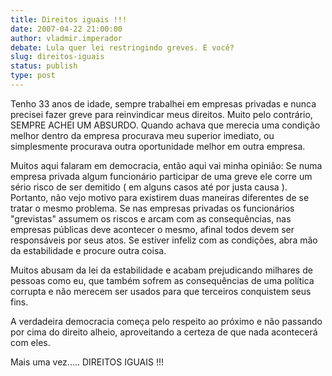 ```yaml
---
title: Direitos iguais !!!
date: 2007-04-22 21:00:00
author: vladmir.imperador
debate: Lula quer lei restringindo greves. E você?
slug: direitos-iguais
status: publish 
type: post
---
```


Tenho 33 anos de idade, sempre trabalhei em empresas privadas e nunca precisei fazer greve para reinvindicar meus direitos. Muito pelo contrário, SEMPRE ACHEI UM ABSURDO. Quando achava que merecia uma condição melhor dentro da empresa procurava meu superior imediato, ou simplesmente procurava outra oportunidade melhor em outra empresa.   

Muitos aqui falaram em democracia, então aqui vai minha opinião: Se numa empresa privada algum funcionário participar de uma greve ele corre um sério risco de ser demitido ( em alguns casos até por justa causa ). Portanto, não vejo motivo para existirem duas maneiras diferentes de se tratar o mesmo problema. Se nas empresas privadas os funcionários "grevistas" assumem os riscos e arcam com as consequências, nas empresas públicas deve acontecer o mesmo, afinal todos devem ser responsáveis por seus atos. Se estiver infeliz com as condições, abra mão da estabilidade e procure outra coisa.   

Muitos abusam da lei da estabilidade e acabam prejudicando milhares de pessoas como eu, que também sofrem as consequências de uma política corrupta e não merecem ser usados para que terceiros conquistem seus fins.   

A verdadeira democracia começa pelo respeito ao próximo e não passando por cima do direito alheio, aproveitando a certeza de que nada acontecerá com eles.  

Mais uma vez..... DIREITOS IGUAIS !!!
